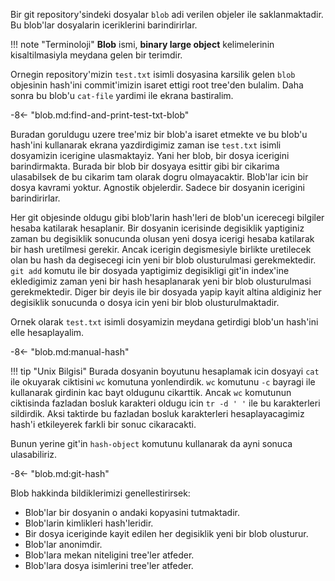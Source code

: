 Bir git repository'sindeki dosyalar `blob` adi verilen objeler ile saklanmaktadir. Bu blob'lar dosyalarin iceriklerini barindirirlar.

!!! note "Terminoloji"
    **Blob** ismi, **binary large object** kelimelerinin kisaltilmasiyla meydana gelen bir terimdir.

Ornegin repository'mizin `test.txt` isimli dosyasina karsilik gelen `blob` objesinin hash'ini commit'imizin isaret ettigi root tree'den bulalim. Daha sonra bu blob'u `cat-file` yardimi ile ekrana bastiralim.

-8<- "blob.md:find-and-print-test-txt-blob"

Buradan goruldugu uzere tree'miz bir blob'a isaret etmekte ve bu blob'u hash'ini kullanarak ekrana yazdirdigimiz zaman ise `test.txt` isimli dosyamizin icerigine ulasmaktayiz. Yani her blob, bir dosya icerigini barindirmakta. Burada bir blob bir dosyaya esittir gibi bir cikarima ulasabilsek de bu cikarim tam olarak dogru olmayacaktir. Blob'lar icin bir dosya kavrami yoktur. Agnostik objelerdir. Sadece bir dosyanin icerigini barindirirlar.

Her git objesinde oldugu gibi blob'larin hash'leri de blob'un icerecegi bilgiler hesaba katilarak hesaplanir. Bir dosyanin icerisinde degisiklik yaptiginiz zaman bu degisiklik sonucunda olusan yeni dosya icerigi hesaba katilarak bir hash uretilmesi gerekir. Ancak icerigin degismesiyle birlikte uretilecek olan bu hash da degisecegi icin yeni bir blob olusturulmasi gerekmektedir. `git add` komutu ile bir dosyada yaptigimiz degisikligi git'in index'ine ekledigimiz zaman yeni bir hash hesaplanarak yeni bir blob olusturulmasi gerekmektedir. Diger bir deyis ile bir dosyada yapip kayit altina aldiginiz her degisiklik sonucunda o dosya icin yeni bir blob olusturulmaktadir.

Ornek olarak `test.txt` isimli dosyamizin meydana getirdigi blob'un hash'ini elle hesaplayalim.

-8<- "blob.md:manual-hash"

!!! tip "Unix Bilgisi"
    Burada dosyanin boyutunu hesaplamak icin dosyayi `cat` ile okuyarak ciktisini `wc` komutuna yonlendirdik. `wc` komutunu `-c` bayragi ile kullanarak girdinin kac bayt oldugunu cikarttik. Ancak `wc` komutunun ciktisinda fazladan bosluk karakteri oldugu icin `tr -d ' '` ile bu karakterleri sildirdik. Aksi taktirde bu fazladan bosluk karakterleri hesaplayacagimiz hash'i etkileyerek farkli bir sonuc cikaracakti.

Bunun yerine git'in `hash-object` komutunu kullanarak da ayni sonuca ulasabiliriz.

-8<- "blob.md:git-hash"

Blob hakkinda bildiklerimizi genellestirirsek:

- Blob'lar bir dosyanin o andaki kopyasini tutmaktadir.
- Blob'larin kimlikleri hash'leridir.
- Bir dosya iceriginde kayit edilen her degisiklik yeni bir blob olusturur.
- Blob'lar anonimdir.
- Blob'lara mekan niteligini tree'ler atfeder.
- Blob'lara dosya isimlerini tree'ler atfeder.